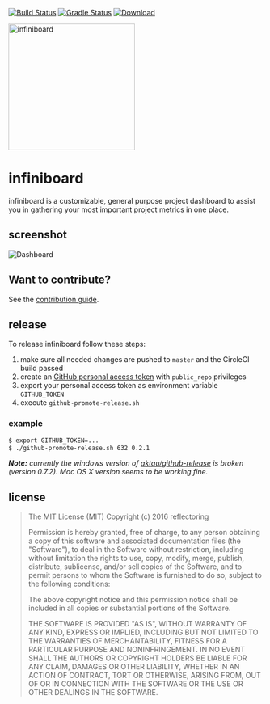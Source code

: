 [![Build Status](https://circleci.com/gh/reflectoring/infiniboard.svg?style=shield&circle-token=b5481c7e89b830ae2579de7a5303f495a96fc8b2)](https://circleci.com/gh/reflectoring/infiniboard) [![Gradle Status](https://gradleupdate.appspot.com/reflectoring/infiniboard/status.svg?branch=master)](https://gradleupdate.appspot.com/reflectoring/infiniboard/status) [ ![Download](https://api.bintray.com/packages/reflectoring/releases/infiniboard/images/download.svg) ](https://bintray.com/reflectoring/releases/infiniboard/_latestVersion)

<img src="https://raw.githubusercontent.com/reflectoring/infiniboard/master/doc/assets/infiniboard.png" alt="infiniboard" width="250px" height="250px" />  

# infiniboard
infiniboard is a customizable, general purpose project dashboard to assist you in gathering your most important project metrics in one place.

## screenshot
![Dashboard](https://raw.githubusercontent.com/reflectoring/infiniboard/master/doc/assets/infiniboard-preview.png)

## Want to contribute?
See the [contribution guide](https://github.com/reflectoring/infiniboard/blob/master/CONTRIBUTING.md).

## release
To release infiniboard follow these steps:
1. make sure all needed changes are pushed to `master` and the CircleCI build passed
1. create an [GitHub personal access token](https://github.com/settings/tokens) with `public_repo` privileges
1. export your personal access token as environment variable `GITHUB_TOKEN`
1. execute `github-promote-release.sh`

### example 
```bash
$ export GITHUB_TOKEN=...
$ ./github-promote-release.sh 632 0.2.1
```

***Note:** currently the windows version of [aktau/github-release](https://github.com/aktau/github-release) is broken (version 0.7.2). Mac OS X version seems to be working fine.*

## license

> The MIT License (MIT)
> Copyright (c) 2016 reflectoring
> 
> Permission is hereby granted, free of charge, to any person obtaining a copy of this software and associated documentation files (the "Software"), to deal in the Software without restriction, including without limitation the rights to use, copy, modify, merge, publish, distribute, sublicense, and/or sell copies of the Software, and to permit persons to whom the Software is furnished to do so, subject to the following conditions:
> 
> The above copyright notice and this permission notice shall be included in all copies or substantial portions of the Software.
> 
> THE SOFTWARE IS PROVIDED "AS IS", WITHOUT WARRANTY OF ANY KIND, EXPRESS OR IMPLIED, INCLUDING BUT NOT LIMITED TO THE WARRANTIES OF MERCHANTABILITY, FITNESS FOR A PARTICULAR PURPOSE AND NONINFRINGEMENT. IN NO EVENT SHALL THE AUTHORS OR COPYRIGHT HOLDERS BE LIABLE FOR ANY CLAIM, DAMAGES OR OTHER LIABILITY, WHETHER IN AN ACTION OF CONTRACT, TORT OR OTHERWISE, ARISING FROM, OUT OF OR IN CONNECTION WITH THE SOFTWARE OR THE USE OR OTHER DEALINGS IN THE SOFTWARE.
